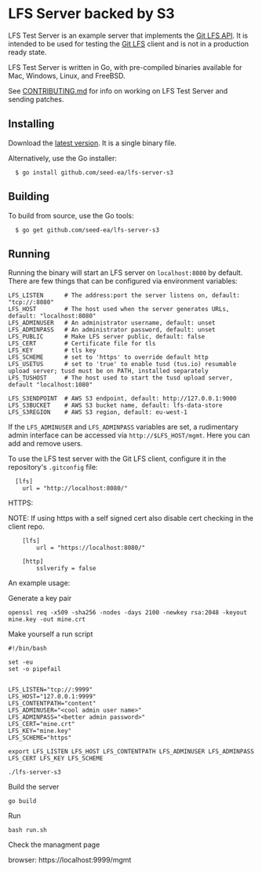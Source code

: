 LFS Server backed by S3
======

[rel]: https://github.com/github/lfs-test-server/releases
[lfs]: https://github.com/github/git-lfs
[api]: https://github.com/github/git-lfs/tree/master/docs/api#readme

LFS Test Server is an example server that implements the [Git LFS API][api]. It
is intended to be used for testing the [Git LFS][lfs] client and is not in a
production ready state.

LFS Test Server is written in Go, with pre-compiled binaries available for Mac,
Windows, Linux, and FreeBSD.

See [CONTRIBUTING.md](CONTRIBUTING.md) for info on working on LFS Test Server and
sending patches.

## Installing

Download the [latest version][rel]. It is a single binary file.

Alternatively, use the Go installer:

```
  $ go install github.com/seed-ea/lfs-server-s3
```


## Building

To build from source, use the Go tools:

```
  $ go get github.com/seed-ea/lfs-server-s3
```


## Running

Running the binary will start an LFS server on `localhost:8080` by default.
There are few things that can be configured via environment variables:

	LFS_LISTEN      # The address:port the server listens on, default: "tcp://:8080"
	LFS_HOST        # The host used when the server generates URLs, default: "localhost:8080"
	LFS_ADMINUSER   # An administrator username, default: unset
	LFS_ADMINPASS   # An administrator password, default: unset
	LFS_PUBLIC      # Make LFS server public, default: false
	LFS_CERT        # Certificate file for tls
	LFS_KEY         # tls key
	LFS_SCHEME      # set to 'https' to override default http
    LFS_USETUS      # set to 'true' to enable tusd (tus.io) resumable upload server; tusd must be on PATH, installed separately
    LFS_TUSHOST     # The host used to start the tusd upload server, default "localhost:1080"

	LFS_S3ENDPOINT  # AWS S3 endpoint, default: http://127.0.0.1:9000
	LFS_S3BUCKET    # AWS S3 bucket name, default: lfs-data-store
	LFS_S3REGION    # AWS S3 region, default: eu-west-1

If the `LFS_ADMINUSER` and `LFS_ADMINPASS` variables are set, a
rudimentary admin interface can be accessed via
`http://$LFS_HOST/mgmt`. Here you can add and remove users.

To use the LFS test server with the Git LFS client, configure it in the repository's `.gitconfig` file:


```
  [lfs]
    url = "http://localhost:8080/"

```

HTTPS:

NOTE: If using https with a self signed cert also disable cert checking in the client repo.

```
	[lfs]
		url = "https://localhost:8080/"

	[http]
		sslverify = false

```


An example usage:


Generate a key pair
```
openssl req -x509 -sha256 -nodes -days 2100 -newkey rsa:2048 -keyout mine.key -out mine.crt
```

Make yourself a run script

```
#!/bin/bash

set -eu
set -o pipefail


LFS_LISTEN="tcp://:9999"
LFS_HOST="127.0.0.1:9999"
LFS_CONTENTPATH="content"
LFS_ADMINUSER="<cool admin user name>"
LFS_ADMINPASS="<better admin password>"
LFS_CERT="mine.crt"
LFS_KEY="mine.key"
LFS_SCHEME="https"

export LFS_LISTEN LFS_HOST LFS_CONTENTPATH LFS_ADMINUSER LFS_ADMINPASS LFS_CERT LFS_KEY LFS_SCHEME

./lfs-server-s3

```

Build the server

```
go build

```

Run

```
bash run.sh

```

Check the managment page

browser: https://localhost:9999/mgmt


